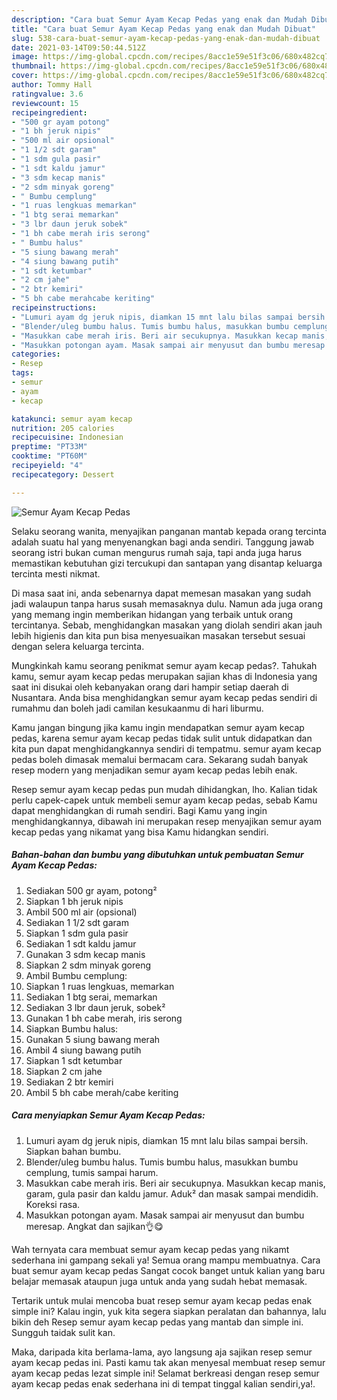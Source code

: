 ```yaml
---
description: "Cara buat Semur Ayam Kecap Pedas yang enak dan Mudah Dibuat"
title: "Cara buat Semur Ayam Kecap Pedas yang enak dan Mudah Dibuat"
slug: 538-cara-buat-semur-ayam-kecap-pedas-yang-enak-dan-mudah-dibuat
date: 2021-03-14T09:50:44.512Z
image: https://img-global.cpcdn.com/recipes/8acc1e59e51f3c06/680x482cq70/semur-ayam-kecap-pedas-foto-resep-utama.jpg
thumbnail: https://img-global.cpcdn.com/recipes/8acc1e59e51f3c06/680x482cq70/semur-ayam-kecap-pedas-foto-resep-utama.jpg
cover: https://img-global.cpcdn.com/recipes/8acc1e59e51f3c06/680x482cq70/semur-ayam-kecap-pedas-foto-resep-utama.jpg
author: Tommy Hall
ratingvalue: 3.6
reviewcount: 15
recipeingredient:
- "500 gr ayam potong"
- "1 bh jeruk nipis"
- "500 ml air opsional"
- "1 1/2 sdt garam"
- "1 sdm gula pasir"
- "1 sdt kaldu jamur"
- "3 sdm kecap manis"
- "2 sdm minyak goreng"
- " Bumbu cemplung"
- "1 ruas lengkuas memarkan"
- "1 btg serai memarkan"
- "3 lbr daun jeruk sobek"
- "1 bh cabe merah iris serong"
- " Bumbu halus"
- "5 siung bawang merah"
- "4 siung bawang putih"
- "1 sdt ketumbar"
- "2 cm jahe"
- "2 btr kemiri"
- "5 bh cabe merahcabe keriting"
recipeinstructions:
- "Lumuri ayam dg jeruk nipis, diamkan 15 mnt lalu bilas sampai bersih. Siapkan bahan bumbu."
- "Blender/uleg bumbu halus. Tumis bumbu halus, masukkan bumbu cemplung, tumis sampai harum."
- "Masukkan cabe merah iris. Beri air secukupnya. Masukkan kecap manis, garam, gula pasir dan kaldu jamur. Aduk² dan masak sampai mendidih. Koreksi rasa."
- "Masukkan potongan ayam. Masak sampai air menyusut dan bumbu meresap. Angkat dan sajikan👌😋"
categories:
- Resep
tags:
- semur
- ayam
- kecap

katakunci: semur ayam kecap 
nutrition: 205 calories
recipecuisine: Indonesian
preptime: "PT33M"
cooktime: "PT60M"
recipeyield: "4"
recipecategory: Dessert

---
```



![Semur Ayam Kecap Pedas](https://img-global.cpcdn.com/recipes/8acc1e59e51f3c06/680x482cq70/semur-ayam-kecap-pedas-foto-resep-utama.jpg)

Selaku seorang wanita, menyajikan panganan mantab kepada orang tercinta adalah suatu hal yang menyenangkan bagi anda sendiri. Tanggung jawab seorang istri bukan cuman mengurus rumah saja, tapi anda juga harus memastikan kebutuhan gizi tercukupi dan santapan yang disantap keluarga tercinta mesti nikmat.

Di masa  saat ini, anda sebenarnya dapat memesan masakan yang sudah jadi walaupun tanpa harus susah memasaknya dulu. Namun ada juga orang yang memang ingin memberikan hidangan yang terbaik untuk orang tercintanya. Sebab, menghidangkan masakan yang diolah sendiri akan jauh lebih higienis dan kita pun bisa menyesuaikan masakan tersebut sesuai dengan selera keluarga tercinta. 



Mungkinkah kamu seorang penikmat semur ayam kecap pedas?. Tahukah kamu, semur ayam kecap pedas merupakan sajian khas di Indonesia yang saat ini disukai oleh kebanyakan orang dari hampir setiap daerah di Nusantara. Anda bisa menghidangkan semur ayam kecap pedas sendiri di rumahmu dan boleh jadi camilan kesukaanmu di hari liburmu.

Kamu jangan bingung jika kamu ingin mendapatkan semur ayam kecap pedas, karena semur ayam kecap pedas tidak sulit untuk didapatkan dan kita pun dapat menghidangkannya sendiri di tempatmu. semur ayam kecap pedas boleh dimasak memalui bermacam cara. Sekarang sudah banyak resep modern yang menjadikan semur ayam kecap pedas lebih enak.

Resep semur ayam kecap pedas pun mudah dihidangkan, lho. Kalian tidak perlu capek-capek untuk membeli semur ayam kecap pedas, sebab Kamu dapat menghidangkan di rumah sendiri. Bagi Kamu yang ingin menghidangkannya, dibawah ini merupakan resep menyajikan semur ayam kecap pedas yang nikamat yang bisa Kamu hidangkan sendiri.

<!--inarticleads1-->

##### Bahan-bahan dan bumbu yang dibutuhkan untuk pembuatan Semur Ayam Kecap Pedas:

1. Sediakan 500 gr ayam, potong²
1. Siapkan 1 bh jeruk nipis
1. Ambil 500 ml air (opsional)
1. Sediakan 1 1/2 sdt garam
1. Siapkan 1 sdm gula pasir
1. Sediakan 1 sdt kaldu jamur
1. Gunakan 3 sdm kecap manis
1. Siapkan 2 sdm minyak goreng
1. Ambil  Bumbu cemplung:
1. Siapkan 1 ruas lengkuas, memarkan
1. Sediakan 1 btg serai, memarkan
1. Sediakan 3 lbr daun jeruk, sobek²
1. Gunakan 1 bh cabe merah, iris serong
1. Siapkan  Bumbu halus:
1. Gunakan 5 siung bawang merah
1. Ambil 4 siung bawang putih
1. Siapkan 1 sdt ketumbar
1. Siapkan 2 cm jahe
1. Sediakan 2 btr kemiri
1. Ambil 5 bh cabe merah/cabe keriting




<!--inarticleads2-->

##### Cara menyiapkan Semur Ayam Kecap Pedas:

1. Lumuri ayam dg jeruk nipis, diamkan 15 mnt lalu bilas sampai bersih. Siapkan bahan bumbu.
1. Blender/uleg bumbu halus. Tumis bumbu halus, masukkan bumbu cemplung, tumis sampai harum.
1. Masukkan cabe merah iris. Beri air secukupnya. Masukkan kecap manis, garam, gula pasir dan kaldu jamur. Aduk² dan masak sampai mendidih. Koreksi rasa.
1. Masukkan potongan ayam. Masak sampai air menyusut dan bumbu meresap. Angkat dan sajikan👌😋




Wah ternyata cara membuat semur ayam kecap pedas yang nikamt sederhana ini gampang sekali ya! Semua orang mampu membuatnya. Cara buat semur ayam kecap pedas Sangat cocok banget untuk kalian yang baru belajar memasak ataupun juga untuk anda yang sudah hebat memasak.

Tertarik untuk mulai mencoba buat resep semur ayam kecap pedas enak simple ini? Kalau ingin, yuk kita segera siapkan peralatan dan bahannya, lalu bikin deh Resep semur ayam kecap pedas yang mantab dan simple ini. Sungguh taidak sulit kan. 

Maka, daripada kita berlama-lama, ayo langsung aja sajikan resep semur ayam kecap pedas ini. Pasti kamu tak akan menyesal membuat resep semur ayam kecap pedas lezat simple ini! Selamat berkreasi dengan resep semur ayam kecap pedas enak sederhana ini di tempat tinggal kalian sendiri,ya!.

